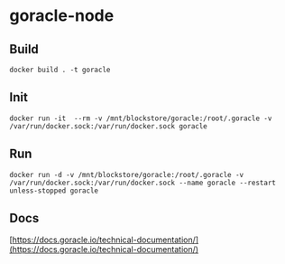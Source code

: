 # goracle-node

## Build
    docker build . -t goracle
## Init
    docker run -it  --rm -v /mnt/blockstore/goracle:/root/.goracle -v /var/run/docker.sock:/var/run/docker.sock goracle
## Run
    docker run -d -v /mnt/blockstore/goracle:/root/.goracle -v /var/run/docker.sock:/var/run/docker.sock --name goracle --restart unless-stopped goracle
## Docs
[https://docs.goracle.io/technical-documentation/](https://docs.goracle.io/technical-documentation/)
